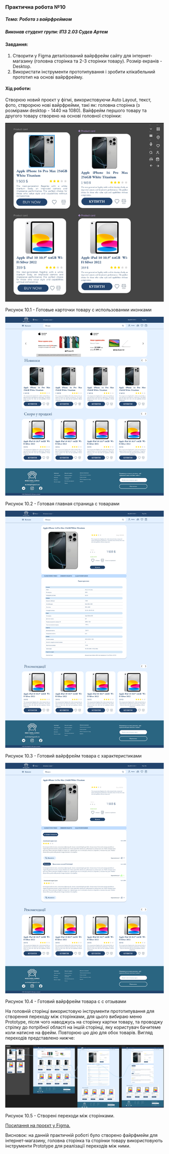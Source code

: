 ### Практична робота №10

##### Тема: Робота з вайрфреймом

##### Виконав студент групи: ІПЗ 2.03 Судєв Артем

#### Завдання:

1. Створити у Figma деталізований вайрфрейм сайту для інтернет-магазину (головна сторінка та 2-3 сторінки товару). Розмір екранів - Desktop.
2. Використати інструменти прототипування і зробити клікабельний прототип на основі вайрфрейму.

#### Хід роботи:
Створюю новий проєкт у фігмі, використовуючи Auto Layout, текст, фото, стврорюю нові вайрфрейми, такі як: головна сторінка (з розмірами desktop - 1440 на 1080). Вайфрейм першого товару та другого товару створено на основі головної сторінки:

![](https://github.com/CookieYup/design/blob/main/workshop_10/cards.jpg?raw=true)

Рисунок 10.1 - Готовые карточки товару с использованми иконками

![](https://github.com/CookieYup/design/blob/main/workshop_10/Desktop%20-%201.png?raw=true)

Рисунок 10.2 - Готовая главная страница с товарами

![](https://github.com/CookieYup/design/blob/main/workshop_10/desktop-2.png?raw=true)

Рисунок 10.3 - Готовий вайрфрейм товара с характеристиками

![](https://github.com/CookieYup/design/blob/main/workshop_10/Desktop%20-%203.png?raw=true)

Рисунок 10.4 - Готовий вайрфрейм товара с с отзывами

На головній сторінці використовую інструменти прототипування для створення переходу між сторінками, для цього вибираю меню Prototype, після чого наводжусь на сторінку картки товару, та проводжу стрілку до потрібної області на іншій сторінці, яку користувач бачитеме коли натисне на фрейм. Повторюю цю дію для обох товарів. Вигляд переходів представлено нижче:

![](https://github.com/CookieYup/design/blob/main/workshop_10/prototype.jpg?raw=true)

Рисунок 10.5 - Створені переходи між сторінками.

[Посилання на проєкт у Figma. ](https://www.figma.com/design/2b6n0OMNJSK4i4kXDv6DQI/lab-10?node-id=0-1&p=f&t=gWujrIdAGF9mmYPE-0) 

Висновок: на данній практичній роботі було створено файрфмейм для інтернет-магазину, головна сторінка та сторінки товару використовують інструменти Prototype для реалізації переходів між ними.
